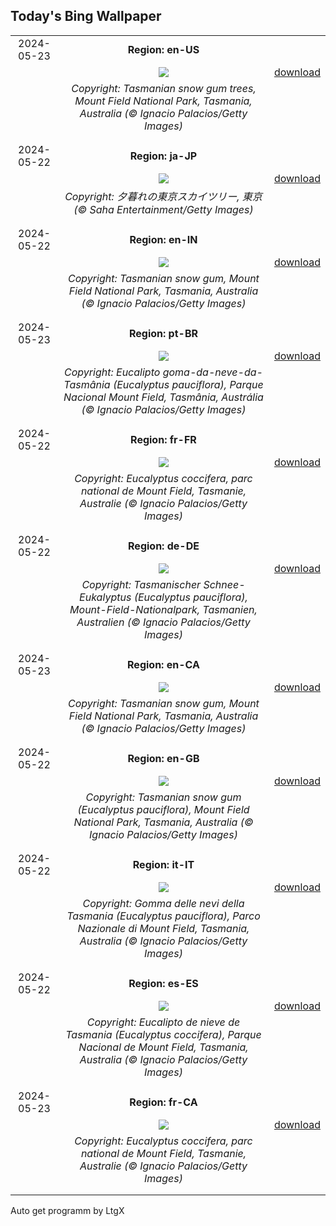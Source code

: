 ## Today's Bing Wallpaper
|      |      |      |
| :----: | :----: | :----: |
|2024-05-23|**Region: en-US**||
||![](https://www.bing.com/th?id=OHR.SnowGumTasmania_EN-US4058572259_UHD.jpg&pid=hp&w=1152&h=648&rs=1&c=4)| [download](https://www.bing.com/th?id=OHR.SnowGumTasmania_EN-US4058572259_UHD.jpg)|
||*Copyright: Tasmanian snow gum trees, Mount Field National Park, Tasmania, Australia (© Ignacio Palacios/Getty Images)*
||
|||
|2024-05-22|**Region: ja-JP**||
||![](https://www.bing.com/th?id=OHR.SkyTree2024_JA-JP0993799568_UHD.jpg&pid=hp&w=1152&h=648&rs=1&c=4)| [download](https://www.bing.com/th?id=OHR.SkyTree2024_JA-JP0993799568_UHD.jpg)|
||*Copyright: 夕暮れの東京スカイツリー,  東京 (© Saha Entertainment/Getty Images)*
||
|||
|2024-05-22|**Region: en-IN**||
||![](https://www.bing.com/th?id=OHR.SnowGumTasmania_EN-IN6798155593_UHD.jpg&pid=hp&w=1152&h=648&rs=1&c=4)| [download](https://www.bing.com/th?id=OHR.SnowGumTasmania_EN-IN6798155593_UHD.jpg)|
||*Copyright: Tasmanian snow gum, Mount Field National Park, Tasmania, Australia (© Ignacio Palacios/Getty Images)*
||
|||
|2024-05-23|**Region: pt-BR**||
||![](https://www.bing.com/th?id=OHR.SnowGumTasmania_PT-BR0279882424_UHD.jpg&pid=hp&w=1152&h=648&rs=1&c=4)| [download](https://www.bing.com/th?id=OHR.SnowGumTasmania_PT-BR0279882424_UHD.jpg)|
||*Copyright: Eucalipto goma-da-neve-da-Tasmânia (Eucalyptus pauciflora), Parque Nacional Mount Field, Tasmânia, Austrália (© Ignacio Palacios/Getty Images)*
||
|||
|2024-05-22|**Region: fr-FR**||
||![](https://www.bing.com/th?id=OHR.SnowGumTasmania_FR-FR8041530043_UHD.jpg&pid=hp&w=1152&h=648&rs=1&c=4)| [download](https://www.bing.com/th?id=OHR.SnowGumTasmania_FR-FR8041530043_UHD.jpg)|
||*Copyright: Eucalyptus coccifera, parc national de Mount Field, Tasmanie, Australie (© Ignacio Palacios/Getty Images)*
||
|||
|2024-05-22|**Region: de-DE**||
||![](https://www.bing.com/th?id=OHR.SnowGumTasmania_DE-DE8538899812_UHD.jpg&pid=hp&w=1152&h=648&rs=1&c=4)| [download](https://www.bing.com/th?id=OHR.SnowGumTasmania_DE-DE8538899812_UHD.jpg)|
||*Copyright: Tasmanischer Schnee-Eukalyptus (Eucalyptus pauciflora), Mount-Field-Nationalpark, Tasmanien, Australien (© Ignacio Palacios/Getty Images)*
||
|||
|2024-05-23|**Region: en-CA**||
||![](https://www.bing.com/th?id=OHR.SnowGumTasmania_EN-CA3820234055_UHD.jpg&pid=hp&w=1152&h=648&rs=1&c=4)| [download](https://www.bing.com/th?id=OHR.SnowGumTasmania_EN-CA3820234055_UHD.jpg)|
||*Copyright: Tasmanian snow gum, Mount Field National Park, Tasmania, Australia (© Ignacio Palacios/Getty Images)*
||
|||
|2024-05-22|**Region: en-GB**||
||![](https://www.bing.com/th?id=OHR.SnowGumTasmania_EN-GB6373845319_UHD.jpg&pid=hp&w=1152&h=648&rs=1&c=4)| [download](https://www.bing.com/th?id=OHR.SnowGumTasmania_EN-GB6373845319_UHD.jpg)|
||*Copyright: Tasmanian snow gum (Eucalyptus pauciflora), Mount Field National Park, Tasmania, Australia (© Ignacio Palacios/Getty Images)*
||
|||
|2024-05-22|**Region: it-IT**||
||![](https://www.bing.com/th?id=OHR.SnowGumTasmania_IT-IT5111843479_UHD.jpg&pid=hp&w=1152&h=648&rs=1&c=4)| [download](https://www.bing.com/th?id=OHR.SnowGumTasmania_IT-IT5111843479_UHD.jpg)|
||*Copyright: Gomma delle nevi della Tasmania (Eucalyptus pauciflora), Parco Nazionale di Mount Field, Tasmania, Australia (© Ignacio Palacios/Getty Images)*
||
|||
|2024-05-22|**Region: es-ES**||
||![](https://www.bing.com/th?id=OHR.SnowGumTasmania_ES-ES5020122004_UHD.jpg&pid=hp&w=1152&h=648&rs=1&c=4)| [download](https://www.bing.com/th?id=OHR.SnowGumTasmania_ES-ES5020122004_UHD.jpg)|
||*Copyright: Eucalipto de nieve de Tasmania (Eucalyptus coccifera), Parque Nacional de Mount Field, Tasmania, Australia (© Ignacio Palacios/Getty Images)*
||
|||
|2024-05-23|**Region: fr-CA**||
||![](https://www.bing.com/th?id=OHR.SnowGumTasmania_FR-CA2594506577_UHD.jpg&pid=hp&w=1152&h=648&rs=1&c=4)| [download](https://www.bing.com/th?id=OHR.SnowGumTasmania_FR-CA2594506577_UHD.jpg)|
||*Copyright: Eucalyptus coccifera, parc national de Mount Field, Tasmanie, Australie (© Ignacio Palacios/Getty Images)*
||
|||

Auto get programm by LtgX
